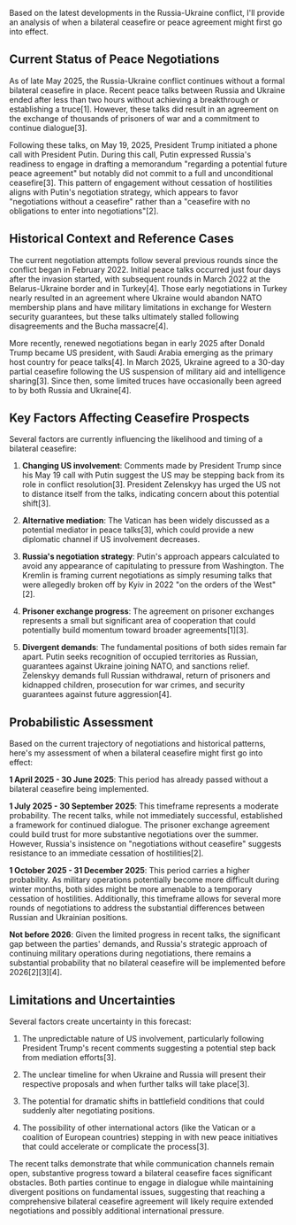 Based on the latest developments in the Russia-Ukraine conflict, I'll provide an analysis of when a bilateral ceasefire or peace agreement might first go into effect.

## Current Status of Peace Negotiations

As of late May 2025, the Russia-Ukraine conflict continues without a formal bilateral ceasefire in place. Recent peace talks between Russia and Ukraine ended after less than two hours without achieving a breakthrough or establishing a truce[1]. However, these talks did result in an agreement on the exchange of thousands of prisoners of war and a commitment to continue dialogue[3].

Following these talks, on May 19, 2025, President Trump initiated a phone call with President Putin. During this call, Putin expressed Russia's readiness to engage in drafting a memorandum "regarding a potential future peace agreement" but notably did not commit to a full and unconditional ceasefire[3]. This pattern of engagement without cessation of hostilities aligns with Putin's negotiation strategy, which appears to favor "negotiations without a ceasefire" rather than a "ceasefire with no obligations to enter into negotiations"[2].

## Historical Context and Reference Cases

The current negotiation attempts follow several previous rounds since the conflict began in February 2022. Initial peace talks occurred just four days after the invasion started, with subsequent rounds in March 2022 at the Belarus-Ukraine border and in Turkey[4]. Those early negotiations in Turkey nearly resulted in an agreement where Ukraine would abandon NATO membership plans and have military limitations in exchange for Western security guarantees, but these talks ultimately stalled following disagreements and the Bucha massacre[4].

More recently, renewed negotiations began in early 2025 after Donald Trump became US president, with Saudi Arabia emerging as the primary host country for peace talks[4]. In March 2025, Ukraine agreed to a 30-day partial ceasefire following the US suspension of military aid and intelligence sharing[3]. Since then, some limited truces have occasionally been agreed to by both Russia and Ukraine[4].

## Key Factors Affecting Ceasefire Prospects

Several factors are currently influencing the likelihood and timing of a bilateral ceasefire:

1. **Changing US involvement**: Comments made by President Trump since his May 19 call with Putin suggest the US may be stepping back from its role in conflict resolution[3]. President Zelenskyy has urged the US not to distance itself from the talks, indicating concern about this potential shift[3].

2. **Alternative mediation**: The Vatican has been widely discussed as a potential mediator in peace talks[3], which could provide a new diplomatic channel if US involvement decreases.

3. **Russia's negotiation strategy**: Putin's approach appears calculated to avoid any appearance of capitulating to pressure from Washington. The Kremlin is framing current negotiations as simply resuming talks that were allegedly broken off by Kyiv in 2022 "on the orders of the West"[2].

4. **Prisoner exchange progress**: The agreement on prisoner exchanges represents a small but significant area of cooperation that could potentially build momentum toward broader agreements[1][3].

5. **Divergent demands**: The fundamental positions of both sides remain far apart. Putin seeks recognition of occupied territories as Russian, guarantees against Ukraine joining NATO, and sanctions relief. Zelenskyy demands full Russian withdrawal, return of prisoners and kidnapped children, prosecution for war crimes, and security guarantees against future aggression[4].

## Probabilistic Assessment

Based on the current trajectory of negotiations and historical patterns, here's my assessment of when a bilateral ceasefire might first go into effect:

**1 April 2025 - 30 June 2025**: This period has already passed without a bilateral ceasefire being implemented.

**1 July 2025 - 30 September 2025**: This timeframe represents a moderate probability. The recent talks, while not immediately successful, established a framework for continued dialogue. The prisoner exchange agreement could build trust for more substantive negotiations over the summer. However, Russia's insistence on "negotiations without ceasefire" suggests resistance to an immediate cessation of hostilities[2].

**1 October 2025 - 31 December 2025**: This period carries a higher probability. As military operations potentially become more difficult during winter months, both sides might be more amenable to a temporary cessation of hostilities. Additionally, this timeframe allows for several more rounds of negotiations to address the substantial differences between Russian and Ukrainian positions.

**Not before 2026**: Given the limited progress in recent talks, the significant gap between the parties' demands, and Russia's strategic approach of continuing military operations during negotiations, there remains a substantial probability that no bilateral ceasefire will be implemented before 2026[2][3][4].

## Limitations and Uncertainties

Several factors create uncertainty in this forecast:

1. The unpredictable nature of US involvement, particularly following President Trump's recent comments suggesting a potential step back from mediation efforts[3].

2. The unclear timeline for when Ukraine and Russia will present their respective proposals and when further talks will take place[3].

3. The potential for dramatic shifts in battlefield conditions that could suddenly alter negotiating positions.

4. The possibility of other international actors (like the Vatican or a coalition of European countries) stepping in with new peace initiatives that could accelerate or complicate the process[3].

The recent talks demonstrate that while communication channels remain open, substantive progress toward a bilateral ceasefire faces significant obstacles. Both parties continue to engage in dialogue while maintaining divergent positions on fundamental issues, suggesting that reaching a comprehensive bilateral ceasefire agreement will likely require extended negotiations and possibly additional international pressure.